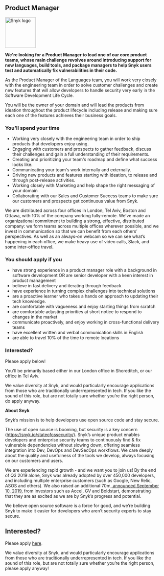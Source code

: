 Product Manager
---

<img src="https://res.cloudinary.com/snyk/image/upload/v1537345894/press-kit/brand/logo-black.png" width="100" alt="Snyk logo" />

<p><strong>We're looking for a Product Manager to lead one of our core product teams, whose main challenge revolves around introducing support for new languages, build tools, and package managers to help Snyk users test and automatically fix vulnerabilities in their code.</strong></p>
<p><span style="font-weight: 400;">As the Product Manager of the Languages team, you will work very closely with the engineering team in order to solve customer challenges and create new features that will allow developers to handle security very early in the Software Development Life Cycle.</span></p>
<p><span style="font-weight: 400;">You will be the owner of your domain and will lead the products from ideation throughout the product lifecycle including release and making sure each one of the features achieves their business goals.</span></p>
<h3><strong>You’ll spend your time</strong></h3>
<ul>
<li style="font-weight: 400;"><span style="font-weight: 400;">Working very closely with the engineering team in order to ship products that developers enjoy using.</span></li>
<li style="font-weight: 400;"><span style="font-weight: 400;">Engaging with customers and prospects to gather feedback, discuss their challenges and gain a full understanding of their requirements.</span></li>
<li style="font-weight: 400;"><span style="font-weight: 400;">Creating and prioritizing your team's roadmap and define what success looks like.</span></li>
<li style="font-weight: 400;"><span style="font-weight: 400;">Communicating your team's work internally and externally.</span></li>
<li style="font-weight: 400;"><span style="font-weight: 400;">Driving new products and features starting with ideation, to release and through post-release activities.</span></li>
<li style="font-weight: 400;"><span style="font-weight: 400;">Working closely with Marketing and help shape the right messaging of your domain</span></li>
<li style="font-weight: 400;"><span style="font-weight: 400;">Collaborating with our Sales and Customer Success teams to make sure our customers and prospects get continuous value from Snyk.</span></li>
</ul>
<p><span style="font-weight: 400;">We are distributed across four offices in London, Tel Aviv, Boston and Ottawa, with 10% of the company working fully-remote. We’ve made an organizational commitment to building a strong, effective, distributed company: we form teams across multiple offices wherever possible, and we invest in communication so that we can benefit from each others’ perspectives. As well as an always-on webcam so we can see what’s happening in each office, we make heavy use of video calls, Slack, and some inter-office travel.</span></p>
<h3><strong>You should apply if you</strong></h3>
<ul>
<li style="font-weight: 400;"><span style="font-weight: 400;">have strong experience in a product manager role with a background in software development OR are senior developer with a keen interest in product management</span></li>
<li style="font-weight: 400;"><span style="font-weight: 400;">believe in fast delivery and iterating through feedback</span></li>
<li style="font-weight: 400;"><span style="font-weight: 400;">have experience in turning complex challenges into technical solutions</span></li>
<li style="font-weight: 400;"><span style="font-weight: 400;">are a proactive learner who takes a hands on approach to updating their tech knowledge.</span></li>
<li style="font-weight: 400;"><span style="font-weight: 400;">are comfortable with vagueness and enjoy starting things from scratch</span></li>
<li style="font-weight: 400;"><span style="font-weight: 400;">are comfortable adjusting priorities at short notice to respond to changes in the market</span></li>
<li style="font-weight: 400;"><span style="font-weight: 400;">communicate proactively, and enjoy working in cross-functional delivery teams</span></li>
<li style="font-weight: 400;"><span style="font-weight: 400;">have excellent written and verbal communication skills in English</span></li>
<li style="font-weight: 400;"><span style="font-weight: 400;">are able to travel 10% of the time to remote locations</span></li>
</ul>
<h3><strong>Interested?</strong></h3>
<p><span style="font-weight: 400;">Please apply below!</span></p>
<p><span style="font-weight: 400;">You'll be primarily based either in our London office in Shoreditch, or our office in Tel Aviv.</span></p>
<p><span style="font-weight: 400;">We value diversity at Snyk, and would particularly encourage applications from those who are traditionally underrepresented in tech. If you like the sound of this role, but are not totally sure whether you’re the right person, do apply anyway.</span></p>
<p><strong>About Snyk</strong></p>
<p><span style="font-weight: 400;">Snyk’s mission is to help developers use open source code and stay secure.</span></p>
<p><span style="font-weight: 400;">The use of open source is booming, but security is a key concern (</span><a href="https://snyk.io/stateofossecurity/"><span style="font-weight: 400;">https://snyk.io/stateofossecurity/</span></a><span style="font-weight: 400;">). Snyk’s unique product enables developers and enterprise security teams to continuously find &amp; fix vulnerable dependencies without slowing down, offering seamless integration into Dev, DevOps and DevSecOps workflows. We care deeply about the quality and usefulness of the tools we develop, always focusing on our customers and users.</span></p>
<p><span style="font-weight: 400;">We are experiencing rapid growth - and we want you to join us! By the end of Q3 2019 alone, Snyk was already adopted by over 450,000 developers, and including multiple enterprise customers (such as Google, New Relic, ASOS and others). We also raised an additional 70m,</span><a href="https://en.globes.co.il/en/article-open-source-security-platform-snyk-raises-70m-1001300189"> <span style="font-weight: 400;">announced September 10, 2019</span></a><span style="font-weight: 400;">, from investors such as Accel, GV and Boldstart, demonstrating that they are as excited as we are by Snyk’s progress and potential.</span></p>
<p><span style="font-weight: 400;">We believe open source software is a force for good, and we’re building Snyk to make it easier for developers who aren’t security experts to stay secure.</span></p>

Interested?
---

Please apply [here](https://boards.greenhouse.io/snyk/jobs/4509254002#app).

We value diversity at Snyk, and would particularly encourage applications from those who are traditionally underrepresented in tech.
If you like the sound of this role, but are not totally sure whether you’re the right person, please apply anyway!

